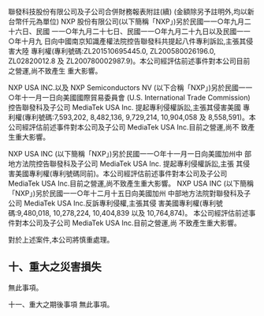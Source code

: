 聯發科技股份有限公司及子公司合併財務報表附註(續)
(金額除另予註明外,均以新台幣仟元為單位)
NXP 股份有限公司(以下簡稱「NXP」)另於民國一一○年九月二十六日、民國 一一○年九月二十七日、民國一一○年九月二十九日以及民國一一○年十月九 日向中國南京知識產權法院控告聯發科共提起八件專利訴訟,主張其侵害大陸 專利權(專利號碼:ZL201510695445.0, ZL200580026196.0, ZL02820012.8 及 ZL200780002987.9)。本公司經評估前述事件對本公司目前之營運,尚不致產生 重大影響。

NXP USA INC.以及 NXP Semiconductors NV (以下合稱「NXP」)另於民國一一 ○年十一月一日向美國國際貿易委員會 (U.S. International Trade Commission) 控告聯發科及子公司 MediaTek USA Inc. 提起專利侵權訴訟,主張其侵害美國 專利權(專利號碼:7,593,202, 8,482,136, 9,729,214, 10,904,058 及 8,558,591)。本 公司經評估前述事件對本公司及子公司 MediaTek USA Inc.目前之營運,尚不 致產生重大影響。

NXP USA INC (以下簡稱「NXP」)另於民國一一○年十一月一日向美國加州中 部地方法院控告聯發科及子公司 MediaTek USA Inc. 提起專利侵權訴訟,主張 其侵害美國專利權(專利號碼同前)。本公司經評估前述事件對本公司及子公司 MediaTek USA Inc.目前之營運,尚不致產生重大影響。 NXP USA INC (以下簡稱「NXP」)另於民國一一○年十二月十五日向美國加州 中部地方法院對聯發科及子公司 MediaTek USA Inc.反訴專利侵權,主張其侵 害美國專利權(專利號碼:9,480,018, 10,278,224, 10,404,839 以及 10,764,874)。 本公司經評估前述事件對本公司及子公司 MediaTek USA Inc.目前之營運,尚 不致產生重大影響。

對於上述案件,本公司將慎重處理。

## 十、重大之災害損失

無此事項。

十一、重大之期後事項 無此事項。